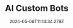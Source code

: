 ---
title: AI Custom Bots
description: Discover how to develop your own bot for your company
date: 2024-05-06T11:13:34.279Z
draft: false
categories:
  - Custom Bots
tags: null
series:
  - Documentation
series_order: 6
slug: custom-bots
type: default
keywords:
  - Azure
  - AWS
---
